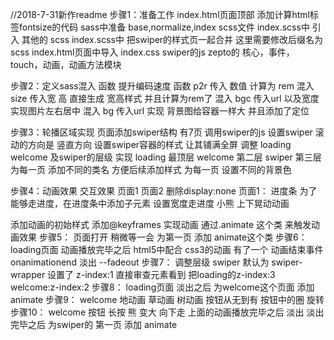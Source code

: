 //2018-7-31新作readme
步骤1：准备工作
  index.html页面顶部 添加计算html标签fontsize的代码
  sass中准备 base,normalize,index scss文件
  index.scss中 引入 其他的 scss
  index.scss中 把swiper的样式页一起合并 这里需要修改后缀名为scss
  index.html页面中导入 index.css swiper的js zepto的 核心，事件，touch，动画，动画方法模块

步骤2：定义sass混入 函数 提升编码速度
  函数 p2r 传入 数值 计算为 rem
  混入 size 传入宽 高 直接生成 宽高样式 并且计算为rem了
  混入 bgc  传入url 以及宽度 实现图片左右居中
  混入 bg   传入url 实现 背景图给容器一样大 并且添加了定位

步骤3：轮播区域实现
  页面添加swiper结构 有7页
  调用swiper的js 设置swiper 滚动的方向是 竖直方向
  设置swiper容器的样式 让其铺满全屏
  调整 loading welcome 及swiper的层级 实现
      loading 最顶层
      welcome 第二层
      swiper 第三层
  为每一页 添加不同的类名 方便后续添加样式
  为每一页 设置不同的背景色

步骤4：动画效果 交互效果
  页面1 页面2 删除display:none
    页面1：
      进度条
          为了能够走进度，在进度条中添加子元素 设置宽度走进度
      小熊
          上下晃动动画  
    
  添加动画的初始样式
  添加@keyframes 实现动画
  通过.animate 这个类 来触发动画效果
步骤5：
  页面打开 稍微等一会 为第一页 添加 animate这个类
步骤6：
  loading页面 动画播放完毕之后  html5中配合 css3的动画 有了一个 动画结束事件 onanimationend
    淡出  --fadeout
步骤7：
  调整层级
    swiper 默认为 swiper-wrapper 设置了 z-index:1 直接审查元素看到
    把loading的z-index:3
      welcome:z-index:2
步骤8：
  loading页面 淡出之后
    为welcome这个页面 添加 animate
步骤9：
  welcome
    地动画
    草动画
    树动画
    按钮从无到有
      按钮中的圈 旋转
步骤10：
  welcome
    按钮 长按
      熊 变大 向下走
      上面的动画播放完毕之后 淡出
        淡出完毕之后 为swiper的 第一页 添加 animate


  